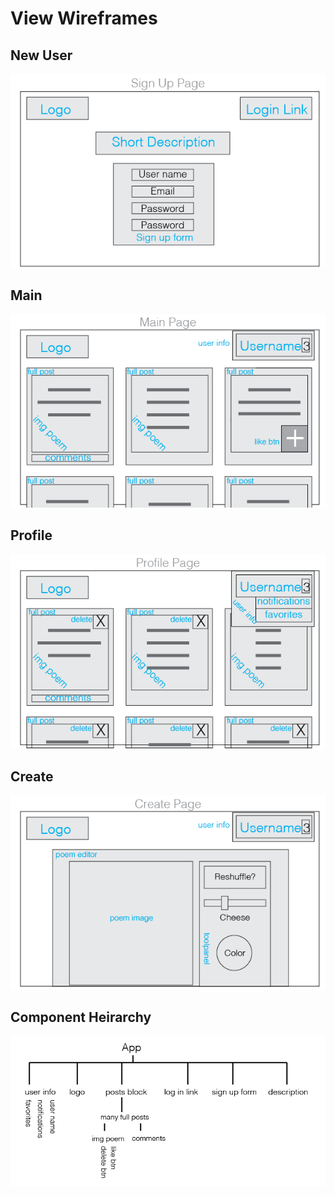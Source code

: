 # View Wireframes

## New User
![new-user]

<!-- ## New Session
![new-session] -->

## Main
![main]

## Profile
![profile]

## Create
![create]

## Component Heirarchy
![component-heirarchy]

[new-user]: ./wireframes/nn-signup.png
<!-- [new-session]: ./wireframes/new_session.png -->
[main]: ./wireframes/nn-main.png
[profile]: ./wireframes/nn-profile.png
[create]: ./wireframes/nn-createpage.png
[component-heirarchy]: ./wireframes/nn-components.png
